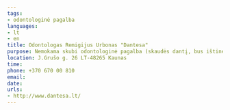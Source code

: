 ```yaml
---
tags:
- odontologinė pagalba
languages:
- lt
- en
title: Odontologas Remigijus Urbonas "Dantesa"
purpose: Nemokama skubi odontologinė pagalba (skaudės dantį, bus ištinęs žandas).
location: J.Grušo g. 26 LT-48265 Kaunas
time: 
phone: +370 670 00 810
email: 
date: 
urls:
- http://www.dantesa.lt/
---
```

